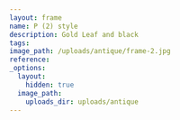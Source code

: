```yaml
---
layout: frame
name: P (2) style
description: Gold Leaf and black
tags:
image_path: /uploads/antique/frame-2.jpg
reference:
_options:
  layout:
    hidden: true
  image_path:
    uploads_dir: uploads/antique
---
```

